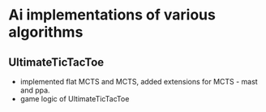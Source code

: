# Ai implementations of various algorithms
## UltimateTicTacToe
- implemented flat MCTS and MCTS, added extensions for MCTS - mast and ppa.
- game logic of UltimateTicTacToe
